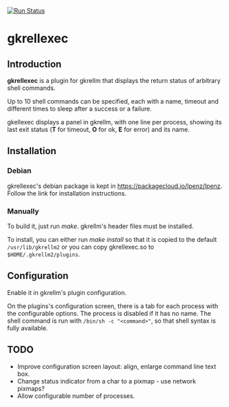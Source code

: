 [![Run Status](https://api.shippable.com/projects/550792ba5ab6cc13529ee0c8/badge?branch=master)](https://app.shippable.com/projects/550792ba5ab6cc13529ee0c8)
# gkrellexec



## Introduction

**gkrellexec** is a plugin for gkrellm that displays the return status of
arbitrary shell commands.

Up to 10 shell commands can be specified, each with a name, timeout and
different times to sleep after a success or a failure.

gkellexec displays a panel in gkrellm, with one line per process, showing its
last exit status (**T** for timeout, **O** for ok, **E** for error) and its
name.



## Installation



### Debian

gkrellexec's debian package is kept in https://packagecloud.io/lpenz/lpenz.
Follow the link for installation instructions.



### Manually

To build it, just run *make*. gkrellm's header files must be installed.

To install, you can either run *make install* so that it is copied to
the default ``/usr/lib/gkrellm2`` or you can copy gkrellexec.so to
``$HOME/.gkrellm2/plugins``.



## Configuration

Enable it in gkrellm's plugin configuration.

On the plugins's configuration screen, there is a tab for each process with the
configurable options. The process is disabled if it has no name. The shell
command is run with ``/bin/sh -c "<command>"``, so that shell syntax is fully
available.



## TODO

- Improve configuration screen layout: align, enlarge command line text box.
- Change status indicator from a char to a pixmap - use network pixmaps?
- Allow configurable number of processes.

